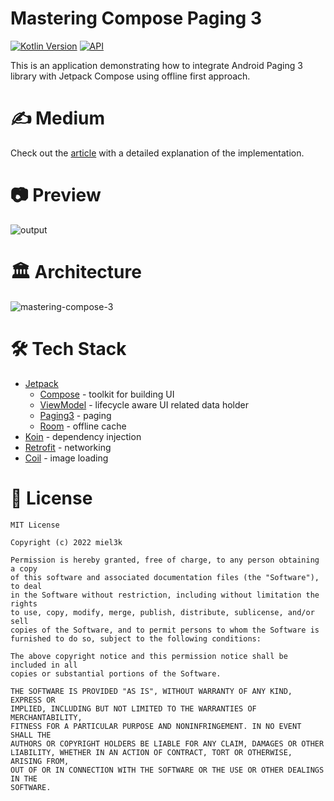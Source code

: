 # Mastering Compose Paging 3

[![Kotlin Version](https://img.shields.io/badge/Kotlin-1.7.x-blue.svg)](https://kotlinlang.org)
[![API](https://img.shields.io/badge/API-21%2B-brightgreen.svg?style=flat)](https://android-arsenal.com/api?level=21)

This is an application demonstrating how to integrate Android Paging 3 library with Jetpack Compose using offline first approach.

# ✍️ Medium
Check out the [article](https://medium.com/@miel3k/offline-first-pagination-with-room-paging-3-and-compose-63d9057924c1) with a detailed explanation of the implementation.

# 📷 Preview
![output](https://user-images.githubusercontent.com/26262185/197601971-933f8720-36d9-49f2-a698-d85f8d4b3be3.gif)

# 🏛️ Architecture
![mastering-compose-3](https://user-images.githubusercontent.com/26262185/197602091-585a8af6-59e6-4365-a1c7-c44de3f40433.png)

# 🛠 Tech Stack
- [Jetpack](https://developer.android.com/jetpack)
  - [Compose](https://developer.android.com/jetpack/compose/documentation) - toolkit for building UI
  - [ViewModel](https://developer.android.com/topic/libraries/architecture/viewmodel) - lifecycle aware UI related data holder
  - [Paging3](https://developer.android.com/topic/libraries/architecture/paging/v3-overview) - paging 
  - [Room](https://developer.android.com/jetpack/androidx/releases/room) - offline cache
- [Koin](https://insert-koin.io/docs/reference/koin-android/start) - dependency injection
- [Retrofit](https://square.github.io/retrofit/) - networking
- [Coil](https://github.com/coil-kt/coil) - image loading

# 📃 License

```
MIT License

Copyright (c) 2022 miel3k

Permission is hereby granted, free of charge, to any person obtaining a copy
of this software and associated documentation files (the "Software"), to deal
in the Software without restriction, including without limitation the rights
to use, copy, modify, merge, publish, distribute, sublicense, and/or sell
copies of the Software, and to permit persons to whom the Software is
furnished to do so, subject to the following conditions:

The above copyright notice and this permission notice shall be included in all
copies or substantial portions of the Software.

THE SOFTWARE IS PROVIDED "AS IS", WITHOUT WARRANTY OF ANY KIND, EXPRESS OR
IMPLIED, INCLUDING BUT NOT LIMITED TO THE WARRANTIES OF MERCHANTABILITY,
FITNESS FOR A PARTICULAR PURPOSE AND NONINFRINGEMENT. IN NO EVENT SHALL THE
AUTHORS OR COPYRIGHT HOLDERS BE LIABLE FOR ANY CLAIM, DAMAGES OR OTHER
LIABILITY, WHETHER IN AN ACTION OF CONTRACT, TORT OR OTHERWISE, ARISING FROM,
OUT OF OR IN CONNECTION WITH THE SOFTWARE OR THE USE OR OTHER DEALINGS IN THE
SOFTWARE.
```

